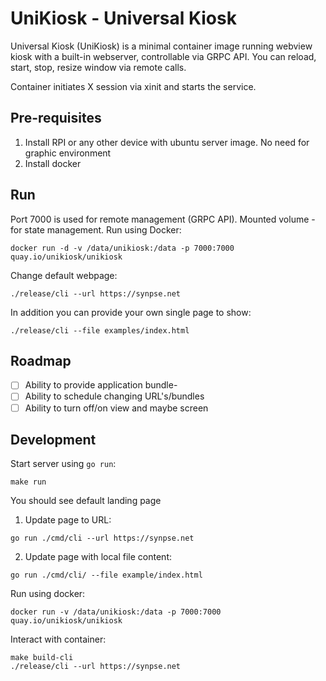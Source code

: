 # UniKiosk - Universal Kiosk

Universal Kiosk (UniKiosk) is a minimal container image running webview kiosk with a built-in webserver,
controllable via GRPC API. You can reload, start, stop, resize window via remote calls.

Container initiates X session via xinit and starts the service. 

## Pre-requisites

1. Install RPI or any other device with ubuntu server image. No need for graphic environment
2. Install docker


## Run

Port 7000 is used for remote management (GRPC API). Mounted volume - for state management. Run using Docker:

```
docker run -d -v /data/unikiosk:/data -p 7000:7000 quay.io/unikiosk/unikiosk 
```

Change default webpage:
```
./release/cli --url https://synpse.net
```

In addition you can provide your own single page to show:
```
./release/cli --file examples/index.html
```

## Roadmap

- [ ] Ability to provide application bundle-
- [ ] Ability to schedule changing URL's/bundles
- [ ] Ability to turn off/on view and maybe screen

## Development

Start server using `go run`:
```
make run
```

You should see default landing page

1. Update page to URL:

```
go run ./cmd/cli --url https://synpse.net
```

2. Update page with local file content:

```
go run ./cmd/cli/ --file example/index.html
```

Run using docker:
```
docker run -v /data/unikiosk:/data -p 7000:7000 quay.io/unikiosk/unikiosk 
```

Interact with container:
```
make build-cli
./release/cli --url https://synpse.net
```
